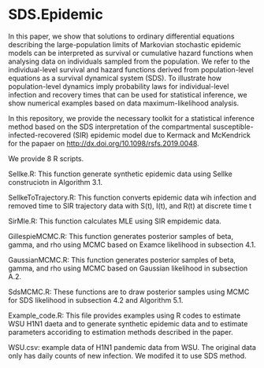 # SDS.Epidemic
In this paper, we show that solutions to ordinary differential equations describing the large-population limits of Markovian stochastic epidemic models can be interpreted as survival or cumulative hazard functions when analysing data on individuals sampled from the population. We refer to the individual-level survival and hazard functions derived from population-level equations as a survival dynamical system (SDS). To illustrate how population-level dynamics imply probability laws for individual-level infection and recovery times that can be used for statistical inference, we show numerical examples based on 
data maximum-likelihood analysis. 

In this repository, we provide the necessary toolkit for a statistical inference method based on the SDS interpretation of the compartmental susceptible-infected-recovered (SIR) epidemic model due to Kermack and McKendrick for the papaer on http://dx.doi.org/10.1098/rsfs.2019.0048.

We provide 8 R scripts.

Sellke.R:  This function generate synthetic epidemic data using Sellke construciotn  in Algorithm 3.1. 

SellkeToTrajectory.R:  This function converts epidemic data wih infection and removed time to SIR trajectory data with S(t), I(t), and R(t) at discrete time t

SirMle.R: This function calculates MLE using SIR empidemic data.

GillespieMCMC.R: This function generates posterior samples of beta, gamma, and rho using MCMC based on Examce likelihood in subsection 4.1.

GaussianMCMC.R: This function generates posterior samples of beta, gamma, and rho using MCMC based on Gaussian likelihood in subsection A.2.

SdsMCMC.R: These functions are to draw posterior samples using MCMC for SDS likelihood in subsection 4.2 and Algorithm 5.1.

Example_code.R: This file provides examples using R codes to estimate WSU H1N1 daeta and to generate synthetic epidemic data and to estimate parameters accoriding to estimation methods described in the paper. 

WSU.csv: example data of H1N1 pandemic data from WSU. The original data only has daily counts of new infection. We modifed it to use SDS method. 
